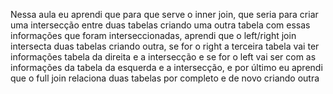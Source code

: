 Nessa aula eu aprendi que para que serve o inner join, que seria para criar uma intersecção entre duas tabelas criando uma outra tabela com essas informações que foram interseccionadas, aprendi que o left/right join intersecta duas tabelas criando outra, se for o right a terceira tabela vai ter informações tabela da direita e a intersecção e se for o left vai ser com as informações da tabela da esquerda e a intersecção, e por último eu aprendi que o full join relaciona duas tabelas por completo e de novo criando outra